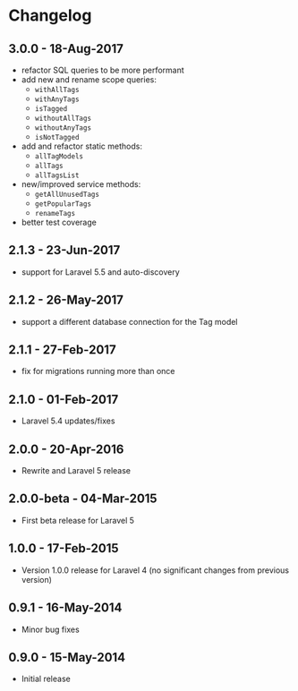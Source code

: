 # Changelog

## 3.0.0 - 18-Aug-2017

- refactor SQL queries to be more performant
- add new and rename scope queries:
    - `withAllTags`
    - `withAnyTags`
    - `isTagged`
    - `withoutAllTags`
    - `withoutAnyTags`
    - `isNotTagged`
- add and refactor static methods:
    - `allTagModels`
    - `allTags`
    - `allTagsList`
- new/improved service methods:
    - `getAllUnusedTags`
    - `getPopularTags`
    - `renameTags`
- better test coverage


## 2.1.3 - 23-Jun-2017

- support for Laravel 5.5 and auto-discovery


## 2.1.2 - 26-May-2017

- support a different database connection for the Tag model


## 2.1.1 - 27-Feb-2017

- fix for migrations running more than once


## 2.1.0 - 01-Feb-2017

- Laravel 5.4 updates/fixes


## 2.0.0 - 20-Apr-2016

- Rewrite and Laravel 5 release


## 2.0.0-beta - 04-Mar-2015

- First beta release for Laravel 5


## 1.0.0 - 17-Feb-2015

- Version 1.0.0 release for Laravel 4 (no significant changes from previous version)


## 0.9.1 - 16-May-2014

- Minor bug fixes


## 0.9.0 - 15-May-2014

- Initial release
